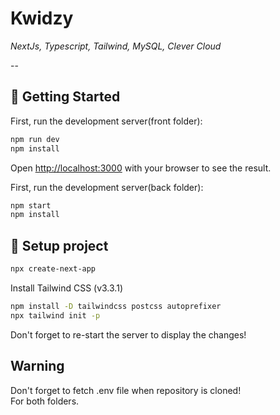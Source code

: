 # **Kwidzy**

_NextJs, Typescript, Tailwind, MySQL, Clever Cloud_

--

## 👶 **Getting Started**

First, run the development server(front folder):

```bash
npm run dev
npm install
```

Open [http://localhost:3000](http://localhost:3000) with your browser to see the result.

First, run the development server(back folder):

```bash
npm start
npm install
```

## 🔧 **Setup project**

```bash
npx create-next-app
```

Install Tailwind CSS (v3.3.1)

```bash
npm install -D tailwindcss postcss autoprefixer
npx tailwind init -p
```

Don't forget to re-start the server to display the changes!

## **Warning**

Don't forget to fetch .env file when repository is cloned!  
For both folders.
